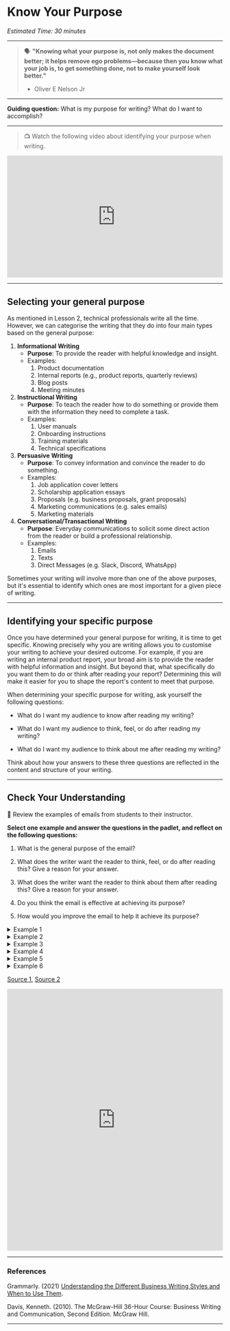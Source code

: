 # Know Your Purpose

*Estimated Time: 30 minutes*

---

> 🗣 **"Knowing what your purpose is, not only makes the document better; it helps remove ego problems—because then you know what your job is, to get something done, not to make yourself look better."**
>
> - Oliver E Nelson Jr

---

**Guiding question:** What is my purpose for writing? What do I want to accomplish?

---

> 📺 Watch the following video about identifying your purpose when writing.

<div style="position: relative; padding-bottom: 56.25%; height: 0;"><iframe src="https://www.youtube.com/embed/_52pATmhcxk" title="YouTube video player" frameborder="0" allow="accelerometer; autoplay; clipboard-write; encrypted-media; gyroscope; picture-in-picture" allowfullscreen style="position: absolute; top: 0; left: 0; width: 100%; height: 100%;"></iframe></div>

---

## Selecting your general purpose

As mentioned in Lesson 2, technical professionals write all the time. However, we can categorise the writing that they do into four main types based on the general purpose: 

1. **Informational Writing**
    - **Purpose**: To provide the reader with helpful knowledge and insight.
    - Examples:
        1. Product documentation
        2. Internal reports (e.g., product reports, quarterly reviews)
        3. Blog posts
        4. Meeting minutes
2. **Instructional Writing**
    - **Purpose**: To teach the reader how to do something or provide them with the information they need to complete a task.
    - Examples:
        1. User manuals
        2. Onboarding instructions
        3. Training materials
        4. Technical specifications
3. **Persuasive Writing**
    - **Purpose**: To convey information and convince the reader to do something.
    - Examples:
        1. Job application cover letters
        2. Scholarship application essays
        3. Proposals (e.g. business proposals, grant proposals)
        4. Marketing communications (e.g. sales emails)
        5. Marketing materials
4. **Conversational/Transactional Writing**
    - **Purpose**: Everyday communications to solicit some direct action from the reader or build a professional relationship.
    - Examples:
        1. Emails
        2. Texts
        3. Direct Messages (e.g. Slack, Discord, WhatsApp)

Sometimes your writing will involve more than one of the above purposes, but it's essential to identify which ones are most important for a given piece of writing. 

---

## Identifying your specific purpose

Once you have determined your general purpose for writing, it is time to get specific. Knowing precisely why you are writing allows you to customise your writing to achieve your desired outcome. For example, if you are writing an internal product report, your broad aim is to provide the reader with helpful information and insight. But beyond that, what specifically do you want them to do or think after reading your report? Determining this will make it easier for you to shape the report's content to meet that purpose.

When determining your specific purpose for writing, ask yourself the following questions:

- What do I want my audience to know after reading my writing?

- What do I want my audience to think, feel, or do after reading my writing?

- What do I want my audience to think about me after reading my writing?

Think about how your answers to these three questions are reflected in the content and structure of your writing.

---

## Check Your Understanding

<aside>
📖 Review the examples of emails from students to their instructor.
 
**Select one example and answer the questions in the padlet,  and reflect on the following questions:**

1) What is the general purpose of the email?

2) What does the writer want the reader to think, feel, or do after reading this? Give a reason for your answer.

3) What does the writer want the reader to think about them after reading this? Give a reason for your answer.

4) Do you think the email is effective at achieving its purpose?
    
5) How would you improve the email to help it achieve its purpose?

</aside>

<details>
    <summary> Example 1 </summary>
    
Subject Line: My grade
    
Mr. XXX,
    
Why did you give me an F? I attended most of the classes and at least tried to understand the materials. I think I deserved at least a passing grade. I studied hard for the exam in hopes that I would at least pass the class. Now I am behind another 2 semesters because I have to retake this class and then take Managerial Acct. Can you please reconsider? Hope to hear from you soon.

Thanks, George
    
</details>

<details>
    <summary> Example 2 </summary>
    
    Subject Line: Heyyy!!

    Ms. W!!!!

    Wazzup? 
    girl tell me what we have to do for Friday bcuz I take 3 claeses and wrk 15 hrs/wk and I dont have time 2 git to a comupter to look n e thing up
    I rlly like your cls bcuz your funny 
    well let me know cuz im a rlly gd stdt and need a A in you're cls.
    
</details>


<details>
    <summary> Example 3 </summary>
    
    Subject Line: [None]

    what’s up sherry

    i left my test in the back of the classroom. 
    i was hoping you could pick it up and give me comments on it and also maybe make a study schedule for me so i know how to improve. 
    i know ur busy so thanks
    
</details>

<details>
    <summary> Example 4 </summary>
    
    Subject Line: Help

    Help. I don’t understand this week's lesson. I’m toadly confussed.
    
</details>

<details>
    <summary> Example 5 </summary>
    
    Subject Line: assignment

    I Submitted my papewr on time, but I forgot to check the in text citation and submitted a copy with them all messed up, 
    anyway I resubmitted it today to fix this, but i know that’ late, 
    so just letting you know the paper part was in on time, but the in text citation was not.

</details>

<details>
    <summary> Example 6 </summary>
    
    Subject Line: hi

    can u tell me how to do number 4 on the problem set. 
    i no u went over it in class but i have had a VERY LONG week lol tests ha ha ha and i lost my notes. 
    pleeease help

</details>

[Source 1](http://teachingcollegeenglish.com/2009/07/26/examples-of-poor-email/), [Source 2](https://scienceblogs.com/sciencewoman/2008/02/21/unprofessional-emails-from-stu)



<div style="border:1px solid rgba(0,0,0,0.1);border-radius:2px;box-sizing:border-box;overflow:hidden;position:relative;width:100%;background:#F4F4F4"><iframe src="https://padlet.com/curriculumpad/tjn69beuasvib0fx" frameborder="0" allow="camera;microphone;geolocation" style="width:100%;height:608px;display:block;padding:0;margin:0"></iframe></div>

---

### References

Grammarly. (2021) [Understanding the Different Business Writing Styles and When to Use Them](https://www.grammarly.com/business/learn/business-writing-style/). 

Davis, Kenneth. (2010). The McGraw-Hill 36-Hour Course: Business Writing and Communication, Second Edition. McGraw Hill.

---
